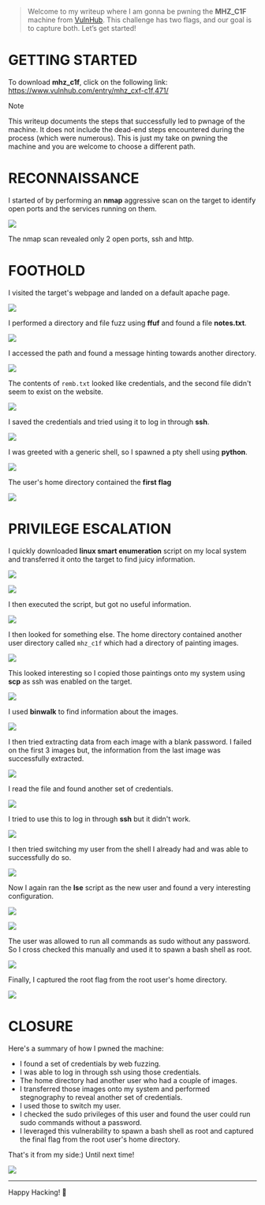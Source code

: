 > Welcome to my writeup where I am gonna be pwning the **MHZ_C1F** machine from [VulnHub](https://www.vulnhub.com/). This challenge has two flags, and our goal is to capture both. Let’s get started!

# GETTING STARTED

To download **mhz_c1f**, click on the following link: https://www.vulnhub.com/entry/mhz_cxf-c1f,471/

> [!NOTE] 
> This writeup documents the steps that successfully led to pwnage of the machine. It does not include the dead-end steps encountered during the process (which were numerous). This is just my take on pwning the machine and you are welcome to choose a different path.

# RECONNAISSANCE

I started of by performing an **nmap** aggressive scan on the target to identify open ports and the services running on them.

![](IMAGES/1.png)

The nmap scan revealed only 2 open ports, ssh and http.

# FOOTHOLD

I visited the target's webpage and landed on a default apache page.

![](IMAGES/2.png)

I performed a directory and file fuzz using **ffuf** and found a file **notes.txt**.

![](IMAGES/3.png)

I accessed the path and found a message hinting towards another directory.

![](IMAGES/4.png)

The contents of `remb.txt` looked like credentials, and the second file didn't seem to exist on the website.

![](IMAGES/5.png)

I saved the credentials and tried using it to log in through **ssh**.

![](IMAGES/6.png)

I was greeted with a generic shell, so I spawned a pty shell using **python**.

![](IMAGES/7.png)

The user's home directory contained the **first flag** 

![](IMAGES/8.png)

# PRIVILEGE ESCALATION

I quickly downloaded **linux smart enumeration** script on my local system and transferred it onto the target to find juicy information.

![](IMAGES/9.png)

![](IMAGES/10.png)

I then executed the script, but got no useful information.

![](IMAGES/11.png)

I then looked for something else. The home directory contained another user directory called `mhz_c1f` which had a directory of painting images.

![](IMAGES/12.png)

This looked interesting so I copied those paintings onto my system using **scp** as ssh was enabled on the target.

![](IMAGES/13.png)

I used **binwalk** to find information about the images.

![](IMAGES/14.png)

I then tried extracting data from each image with a blank password. I failed on the first 3 images but, the information from the last image was successfully extracted.

![](IMAGES/15.png)

I read the file and found another set of credentials.

![](IMAGES/16.png)

I tried to use this to log in through **ssh** but it didn't work.

![](IMAGES/17.png)

I then tried switching my user from the shell I already had and was able to successfully do so.

![](IMAGES/18.png)

Now I again ran the **lse** script as the new user and found a very interesting configuration.

![](IMAGES/19.png)

![](IMAGES/20.png)

The user was allowed to run all commands as sudo without any password. So I cross checked this manually and used it to spawn a bash shell as root.

![](IMAGES/21.png)

Finally, I captured the root flag from the root user's home directory.

![](IMAGES/22.png)

# CLOSURE

Here's a summary of how I pwned the machine:
- I found a set of credentials by web fuzzing.
- I was able to log in through ssh using those credentials.
- The home directory had another user who had a couple of images.
- I transferred those images onto my system and performed stegnography to reveal another set of credentials.
- I used those to switch my user.
- I checked the sudo privileges of this user and found the user could run sudo commands without a password.
- I leveraged this vulnerability to spawn a bash shell as root and captured the final flag from the root user's home directory.

That's it from my side:) 
Until next time!

![](IMAGES/X.png)

---

Happy Hacking! 🎉